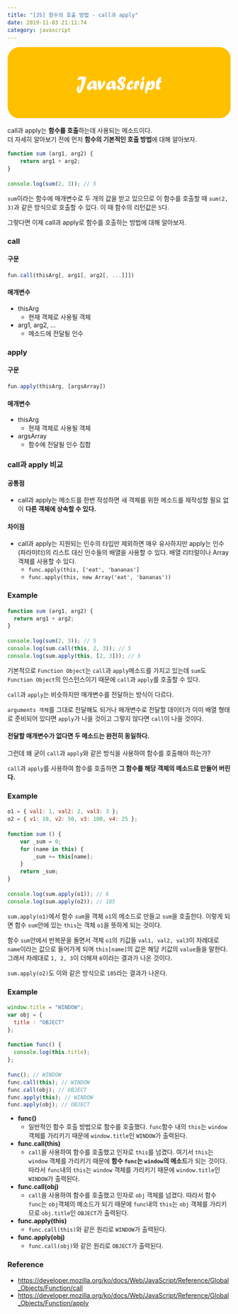 ```yaml
---
title: "[JS] 함수의 호출 방법 - call과 apply"
date: 2019-11-03 21:11:74
category: javascript
---
```


![](images/javascript.png)

call과 apply는 **함수를 호출**하는데 사용되는 메소드이다.  
더 자세히 알아보기 전에 먼저 **함수의 기본적인 호출 방법**에 대해 알아보자.

```js
function sum (arg1, arg2) {
    return arg1 + arg2;
}
 
console.log(sum(2, 3)); // 5
```

`sum`이라는 함수에 매개변수로 두 개의 값을 받고 있으므로 이 함수를 호출할 때 `sum(2, 3)`과 같은 방식으로 호출할 수 있다. 이 때 함수의 리턴값은 `5`다.

그렇다면 이제 call과 apply로 함수를 호출하는 방법에 대해 알아보자.

### call
#### 구문
```js
fun.call(thisArg[, arg1[, arg2[, ...]]])
```

#### 매개변수
- thisArg
    - 현재 객체로 사용될 객체
- arg1, arg2, ...
    - 메소드에 전달될 인수

### apply
#### 구문
```js
fun.apply(thisArg, [argsArray])
```

#### 매개변수
- thisArg
    - 현재 객체로 사용될 객체
- argsArray
    - 함수에 전달될 인수 집합

### call과 apply 비교
#### 공통점
- call과 apply는 메소드를 한번 작성하면 새 객체를 위한 메소드를 재작성할 필요 없이 **다른 객체에 상속할 수 있다.**

#### 차이점
- call과 apply는 지원되는 인수의 타입만 제외하면 매우 유사하지만 apply는 인수(파라미터)의 리스트 대신 인수들의 배열을 사용할 수 있다. 배열 리터럴이나 Array 객체를 사용할 수 있다.
    - `func.apply(this, ['eat', 'bananas']`
    - `func.apply(this, new Array('eat', 'bananas'))` 

### Example
```js
function sum (arg1, arg2) {
  return arg1 + arg2;
}

console.log(sum(2, 3)); // 5
console.log(sum.call(this, 2, 3)); // 5
console.log(sum.apply(this, [2, 3])); // 5
```

기본적으로 `Function Object`는 `call`과 `apply`메소드를 가지고 있는데 `sum`도 `Function Object`의 인스턴스이기 때문에 `call`과 `apply`를 호출할 수 있다.

`call`과 `apply`는 비슷하지만 매개변수를 전달하는 방식이 다르다.

`arguments 객체`를 그대로 전달해도 되거나 매개변수로 전달할 데이터가 이미 배열 형태로 준비되어 있다면 `apply`가 나을 것이고 그렇지 않다면 `call`이 나을 것이다.

#### 전달할 매개변수가 없다면 두 메소드는 완전히 동일하다.

그런데 왜 굳이 `call`과 `apply`와 같은 방식을 사용하여 함수를 호출해야 하는가?

`call`과 `apply`를 사용하여 함수를 호출하면 **그 함수를 해당 객체의 메소드로 만들어 버린다.**

### Example

```js
o1 = { val1: 1, val2: 2, val3: 3 };
o2 = { v1: 10, v2: 50, v3: 100, v4: 25 };

function sum () {
    var _sum = 0;
    for (name in this) {
        _sum += this[name];
    }
    return _sum;
}

console.log(sum.apply(o1)); // 6
console.log(sum.apply(o2)); // 185
```

`sum.apply(o1)`에서 함수 `sum`을 객체 `o1`의 메소드로 만들고 `sum`을 호출한다. 이렇게 되면 함수 `sum`안에 있는 `this`는 객체 `o1`을 뜻하게 되는 것이다.

함수 `sum`안에서 반복문을 돌면서 객체 `o1`의 키값들 `val1, val2, val3`이 차례대로 `name`이라는 값으로 들어가게 되며 `this[name]`의 값은 해당 키값의 `value`들을 말한다. 그래서 차례대로 `1, 2, 3`이 더해져 `6`이라는 결과가 나온 것이다.

`sum.apply(o2)`도 이와 같은 방식으로 `185`라는 결과가 나온다.

### Example

```js
window.title = "WINDOW";
var obj = {
  title : "OBJECT"
};
 
function func() {
  console.log(this.title);
};
 
func(); // WINDOW
func.call(this); // WINDOW
func.call(obj); // OBJECT
func.apply(this); // WINDOW
func.apply(obj); // OBJECT
```

- **func()**
    - 일반적인 함수 호출 방법으로 함수를 호출했다. `func`함수 내의 `this`는 `window` 객체를 가리키기 때문에 `window.title`인 `WINDOW`가 출력된다.
- **func.call(this)**
    - `call`을 사용하여 함수를 호출했고 인자로 `this`를 넘겼다. 여기서 `this`는 `window` 객체를 가리키기 때문에 **함수 `func`는 `window`의 메소드**가 되는 것이다. 따라서 `func`내의 `this`는 `window` 객체를 가리키기 때문에 `window.title`인 `WINDOW`가 출력된다.
- **func.call(obj)**
    - `call`을 사용하여 함수를 호출했고 인자로 `obj` 객체를 넘겼다. 따라서 함수 `func`는 `obj`객체의 메소드가 되기 때문에 `func`내의 `this`는 `obj` 객체를 가리키므로 `obj.title`인 `OBJECT`가 출력된다.
- **func.apply(this)**
    - `func.call(this)`와 같은 원리로 `WINDOW`가 출력된다.
- **func.apply(obj)**
    - `func.call(obj)`와 같은 원리로 `OBJECT`가 출력된다.


### Reference
- https://developer.mozilla.org/ko/docs/Web/JavaScript/Reference/Global_Objects/Function/call
- https://developer.mozilla.org/ko/docs/Web/JavaScript/Reference/Global_Objects/Function/apply